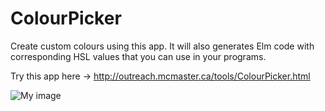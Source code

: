 # ColourPicker

Create custom colours using this app. It will also generates Elm code  with corresponding HSL values that you can use in your programs.

Try this app here -> http://outreach.mcmaster.ca/tools/ColourPicker.html

![My image](http://levin-noro.github.io/images/ColourPicker.PNG)
